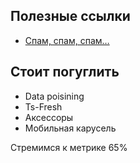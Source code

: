 ## Полезные ссылки

- [Спам, спам, спам…](https://habr.com/ru/companies/ru_mts/articles/488828/)

## Стоит погуглить

- Data poisining
- Ts-Fresh
- Аксессоры
- Мобильная карусель

Стремимся к метрике 65%
